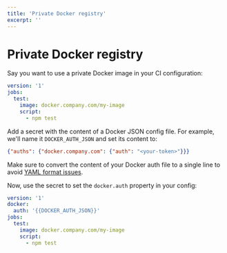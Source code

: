 ```yaml
---
title: 'Private Docker registry'
excerpt: ''
---
```


# Private Docker registry

Say you want to use a private Docker image in your CI configuration:

<div class="code-group" data-props='{ "lineNumbers": ["true"] }'>

```yaml
version: '1'
jobs:
  test:
    image: docker.company.com/my-image
    script:
      - npm test
```

</div>

Add a secret with the content of a Docker JSON config file. For example, we'll name it `DOCKER_AUTH_JSON` and set its content to:

<div class="code-group" data-props='{ "lineNumbers": ["true"] }'>

```json
{"auths": {"docker.company.com": {"auth": "<your-token>"}}}
```

</div>

<div class="blockquote" data-props='{ "mod": "warning" }'>

Make sure to convert the content of your Docker auth file to a single line to avoid [YAML format issues](https://github.com/metroline/metroline/issues/4).

</div>

Now, use the secret to set the `docker.auth` property in your config:

<div class="code-group" data-props='{ "lineNumbers": ["true"] }'>

```yaml
version: '1'
docker:
  auth: '{{DOCKER_AUTH_JSON}}'
jobs:
  test:
    image: docker.company.com/my-image
    script:
      - npm test
```

</div>
